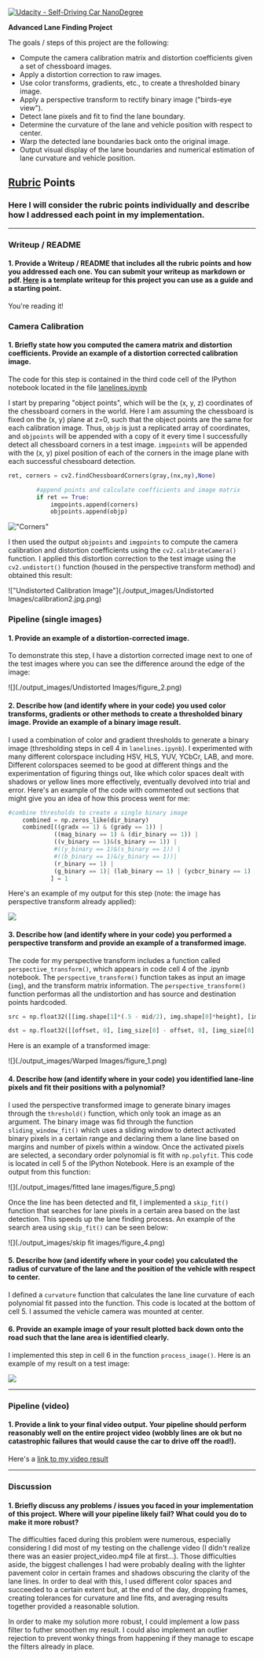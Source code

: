 [![Udacity - Self-Driving Car NanoDegree](https://s3.amazonaws.com/udacity-sdc/github/shield-carnd.svg)](http://www.udacity.com/drive)

**Advanced Lane Finding Project**

The goals / steps of this project are the following:

* Compute the camera calibration matrix and distortion coefficients given a set of chessboard images.
* Apply a distortion correction to raw images.
* Use color transforms, gradients, etc., to create a thresholded binary image.
* Apply a perspective transform to rectify binary image ("birds-eye view").
* Detect lane pixels and fit to find the lane boundary.
* Determine the curvature of the lane and vehicle position with respect to center.
* Warp the detected lane boundaries back onto the original image.
* Output visual display of the lane boundaries and numerical estimation of lane curvature and vehicle position.

## [Rubric](https://review.udacity.com/#!/rubrics/571/view) Points

### Here I will consider the rubric points individually and describe how I addressed each point in my implementation.  

---

### Writeup / README

#### 1. Provide a Writeup / README that includes all the rubric points and how you addressed each one.  You can submit your writeup as markdown or pdf.  [Here](https://github.com/udacity/CarND-Advanced-Lane-Lines/blob/master/writeup_template.md) is a template writeup for this project you can use as a guide and a starting point.  

You're reading it!

### Camera Calibration

#### 1. Briefly state how you computed the camera matrix and distortion coefficients. Provide an example of a distortion corrected calibration image.

The code for this step is contained in the third code cell of the IPython notebook located in the file [lanelines.ipynb](https://github.com/emiranda927/CarND-Advanced-Lane-Lines/blob/master/lanelines.ipynb)

I start by preparing "object points", which will be the (x, y, z) coordinates of the chessboard corners in the world. Here I am assuming the chessboard is fixed on the (x, y) plane at z=0, such that the object points are the same for each calibration image.  Thus, `objp` is just a replicated array of coordinates, and `objpoints` will be appended with a copy of it every time I successfully detect all chessboard corners in a test image.  `imgpoints` will be appended with the (x, y) pixel position of each of the corners in the image plane with each successful chessboard detection.  

```python
ret, corners = cv2.findChessboardCorners(gray,(nx,ny),None)

        #append points and calculate coefficients and image matrix
        if ret == True:
            imgpoints.append(corners)
            objpoints.append(objp)
```
!["Corners"](./output_images/draw_corners/calibration18.jpg.png)

I then used the output `objpoints` and `imgpoints` to compute the camera calibration and distortion coefficients using the `cv2.calibrateCamera()` function.  I applied this distortion correction to the test image using the `cv2.undistort()` function (housed in the perspective transform method) and obtained this result: 

!["Undistorted Calibration Image"](./output_images/Undistorted Images/calibration2.jpg.png)

### Pipeline (single images)

#### 1. Provide an example of a distortion-corrected image.

To demonstrate this step, I have a distortion corrected image next to one of the test images where you can see the difference around the edge of the image:

![](./output_images/Undistorted Images/figure_2.png)

#### 2. Describe how (and identify where in your code) you used color transforms, gradients or other methods to create a thresholded binary image.  Provide an example of a binary image result.

I used a combination of color and gradient thresholds to generate a binary image (thresholding steps in cell 4 in `lanelines.ipynb`). I experimented with many different colorspace including HSV, HLS, YUV, YCbCr, LAB, and more. Different colorspaces seemed to be good at different things and the experimentation of figuring things out, like which color spaces dealt with shadows or yellow lines more effectively, eventually devolved into trial and error. Here's an example of the code with commented out sections that might give you an idea of how this process went for me:
```python
#combine thresholds to create a single binary image
    combined = np.zeros_like(dir_binary)
    combined[((gradx == 1) & (grady == 1)) |
             ((mag_binary == 1) & (dir_binary == 1)) |
             ((v_binary == 1)&(s_binary == 1)) |
             #((y_binary == 1)&(s_binary == 1)) |
             #((b_binary == 1)&(y_binary == 1))|
             (r_binary == 1) |
             (g_binary == 1)| (lab_binary == 1) | (ycbcr_binary == 1)
            ] = 1  
```
Here's an example of my output for this step (note: the image has perspective transform already applied):

![](./output_images/BirdsEye/figure_4.png)

#### 3. Describe how (and identify where in your code) you performed a perspective transform and provide an example of a transformed image.

The code for my perspective transform includes a function called `perspective_transform()`, which appears in code cell 4 of the .ipynb notebook.  The `perspective_transform()` function takes as input an image (`img`), and the transform matrix information. The `perspective_transform()` function performas all the undistortion and has source and destination  points hardcoded.

```python
src = np.float32([[img.shape[1]*(.5 - mid/2), img.shape[0]*height], [img.shape[1]*(.5 + mid/2), img.shape[0]*height],[img.shape[1]*(.5 + bot/2), img.shape[0]*bot_trim], [img.shape[1]*(.5 - bot/2), img.shape[0]*bot_trim]])

dst = np.float32([[offset, 0], [img_size[0] - offset, 0], [img_size[0] - offset, img_size[1]], [offset, img_size[1]]])
```
Here is an example of a transformed image:

![](./output_images/Warped Images/figure_1.png)

#### 4. Describe how (and identify where in your code) you identified lane-line pixels and fit their positions with a polynomial?

I used the perspective transformed image to generate binary images through the `threshold()` function, which only took an image as an argument. The binary image was fid through the function `sliding_window_fit()` which uses a sliding window to detect activated binary pixels in a certain range and declaring them a lane line based on margins and number of pixels within a window. Once the activated pixels are selected, a secondary order polynomial  is fit with `np.polyfit`. This code is located in cell 5 of the IPython Notebook. Here is an example of the output from this function:

![](./output_images/fitted lane images/figure_5.png)

Once the line has been detected and fit, I implemented a `skip_fit()` function that searches for lane pixels in a certain area based on the last detection. This speeds up the lane finding process. An example of the search area using `skip_fit()` can be seen below:

![](./output_images/skip fit images/figure_4.png)

#### 5. Describe how (and identify where in your code) you calculated the radius of curvature of the lane and the position of the vehicle with respect to center.

I defined a `curvature` function that calculates the lane line curvature of each polynomial fit passed into the function. This code is located at the bottom of cell 5. I assumed the vehicle camera was mounted at center.

#### 6. Provide an example image of your result plotted back down onto the road such that the lane area is identified clearly.

I implemented this step in cell 6 in the function `process_image()`.  Here is an example of my result on a test image:

![](./output_images/mapped_lane.png)

---

### Pipeline (video)

#### 1. Provide a link to your final video output.  Your pipeline should perform reasonably well on the entire project video (wobbly lines are ok but no catastrophic failures that would cause the car to drive off the road!).

Here's a [link to my video result](https://github.com/emiranda927/CarND-Advanced-Lane-Lines/blob/master/video_output/out_video.mp4)

---

### Discussion

#### 1. Briefly discuss any problems / issues you faced in your implementation of this project.  Where will your pipeline likely fail?  What could you do to make it more robust?

The difficulties faced during this problem were numerous, especially considering I did most of my testing on the challenge video (I didn't realize there was an easier project_video.mp4 file at first...). Those difficulties aside, the biggest challenges I had were probably dealing with the lighter pavement color in certain frames and shadows obscuring the clarity of the lane lines. In order to deal with this, I used different color spaces and succeeded to a certain extent but, at the end of the day, dropping frames, creating tolerances for curvature and line fits, and averaging results together provided a reasonable solution.

In order to make my solution more robust, I could implement a low pass filter to futher smoothen my result. I could also implement an outlier rejection to prevent wonky things from happening if they manage to escape the filters already in place.
